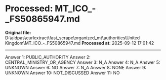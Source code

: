 # Processed: MT_ICO_-_FS50865947.md

**Original file:** D:\aidpas\eurlextract\fast_scrape\organized_mt\authorities\United Kingdom\MT_ICO_-_FS50865947.md
**Processed at:** 2025-09-12 17:01:42

---

Answer 1: PUBLIC_AUTHORITY
Answer 2: CENTRAL_MINISTRY_OR_AGENCY
Answer 3: N_A
Answer 4: N_A
Answer 5: UNKNOWN
Answer 6: NO
Answer 7: N_A
Answer 8: NONE
Answer 9: UNKNOWN
Answer 10: NOT_DISCUSSED
Answer 11: NO